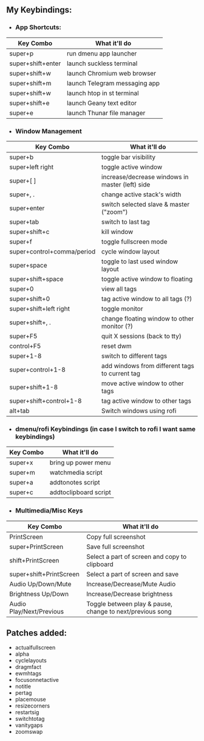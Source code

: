 ## My Keybindings:


- ### App Shortcuts:

| Key Combo             | What it'll do                 |
|-----------------------|-------------------------------|
| super+p               | run dmenu app launcher        |
| super+shift+enter     | launch suckless terminal      |
| super+shift+w         | launch Chromium web browser   |
| super+shift+m         | launch Telegram messaging app |
| super+shift+w         | launch htop in st terminal    |
| super+shift+e         | launch Geany text editor      |
| super+e               | launch Thunar file manager    |


- ### Window Management

| Key Combo               | What it'll do                                        |
|-------------------------|------------------------------------------------------|
| super+b                 | toggle bar visibility                                |
| super+left right        | toggle active window          			 |
| super+\[ \]             | increase/decrease windows in master (left) side      |
| super+, .               | change active stack's width   			 |
| super+enter             | switch selected slave & master ("zoom") 		 |
| super+tab               | switch to last tag 					 |
| super+shift+c           | kill window 					 |
| super+f                 | toggle fullscreen mode 				 |
| super+control+comma/period| cycle window layout 				 |
| super+space             | toggle to last used window layout 			 |
| super+shift+space       | toggle active window to floating 			 |
| super+0                 | view all tags 					 |
| super+shift+0           | tag active window to all tags (?) 			 |
| super+shift+left right  | toggle monitor 					 |
| super+shift+, .         | change floating window to other monitor (?) 	 |
| super+F5                | quit X sessions (back to tty) 			 |
| control+F5              | reset dwm 						 |
| super+1-8               | switch to different tags 				 |
| super+control+1-8	  | add windows from different tags to current tag 	 |
| super+shift+1-8         | move active window to other tags 			 |
| super+shift+control+1-8 | tag active window to other tags			 |
| alt+tab		  | Switch windows using rofi 				 |

- ### dmenu/rofi Keybindings (in case I switch to rofi I want same keybindings)

| Key Combo             | What it'll do                   |
|-----------------------|---------------------------------|
| super+x               | bring up power menu             |
| super+m               | watchmedia script               |
| super+a               | addtonotes script               |
| super+c               | addtoclipboard script		  |


- ### Multimedia/Misc Keys

| Key Combo                | What it'll do                                                |
|--------------------------|--------------------------------------------------------------|
| PrintScreen              | Copy full screenshot                                         |
| super+PrintScreen        | Save full screenshot                                         |
| shift+PrintScreen        | Select a part of screen and copy to clipboard                |
| super+shift+PrintScreen  | Select a part of screen and save                             |
| Audio Up/Down/Mute       | Increase/Decrease/Mute Audio                                 |
| Brightness Up/Down       | Increase/Decrease brightness                                 |
| Audio Play/Next/Previous | Toggle between play & pause, change to next/previous song    |


## Patches added:

- actualfullscreen
- alpha
- cyclelayouts
- dragmfact
- ewmhtags
- focusonnetactive
- notitle
- pertag
- placemouse
- resizecorners
- restartsig
- switchtotag
- vanitygaps
- zoomswap

